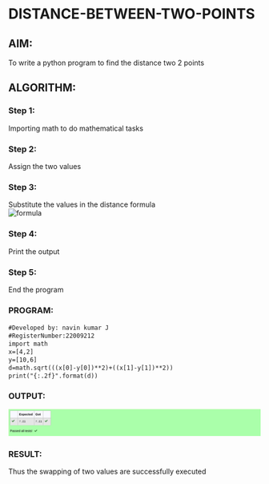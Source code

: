 # DISTANCE-BETWEEN-TWO-POINTS

## AIM:
To write a python program to find the distance two 2 points
## ALGORITHM:
### Step 1: 
Importing math to do mathematical tasks

### Step 2: 
Assign the two values 
### Step 3: 
Substitute the values in the distance formula  
![formula](formula.JPG)
### Step 4: 
Print the output

### Step 5: 
End the program
### PROGRAM:
```#Program to find the distance between two points.
#Developed by: navin kumar J
#RegisterNumber:22009212
import math
x=[4,2]
y=[10,6]
d=math.sqrt(((x[0]-y[0])**2)+((x[1]-y[1])**2))
print("{:.2f}".format(d))
```
  


### OUTPUT:
![image](./images/output1.png)


### RESULT:
Thus the swapping of two values are successfully executed
